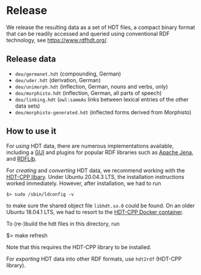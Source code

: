 # Release

We release the resulting data as a set of HDT files, a compact binary format that
can be readily accessed and queried using conventional RDF technology, see https://www.rdfhdt.org/.

## Release data

- `deu/germanet.hdt` (compounding, German)
- `deu/uder.hdt` (derivation, German)
- `deu/unimorph.hdt` (inflection, German, nouns and verbs, only)
- `deu/morphisto.hdt` (inflection, German, all parts of speech)
- `deu/linking.hdt` (`owl:sameAs` links between lexical entries of the other data sets)
- `deu/morphisto-generated.hdt` (inflected forms derived from Morphisto)

## How to use it

For *using* HDT data, there are numerous implementations available, including a [GUI](https://www.rdfhdt.org/what-is-hdt/downloads) and plugins
for popular RDF libraries such as [Apache Jena](https://www.rdfhdt.org/development/), and [RDFLib](https://github.com/RDFLib/rdflib-hdt).

For *creating* and *converting* HDT data, we recommend working with the [HDT-CPP libary](https://github.com/rdfhdt/hdt-cpp).
Under Ubuntu 20.04.3 LTS, the installation instructions worked immediately. However, after installation, we had
to run

    $> sudo /sbin/ldconfig -v

to make sure the shared object file `libhdt.so.0` could be found. On an older Ubuntu 18.04.1 LTS, we had to resort to
the [HDT-CPP Docker container](https://hub.docker.com/r/rdfhdt/hdt-cpp).

To (re-)build the hdt files in this directory, run

  $> make refresh

Note that this requires the HDT-CPP library to be installed.

For *exporting* HDT data into other RDF formats, use `hdt2rdf` (HDT-CPP library).
